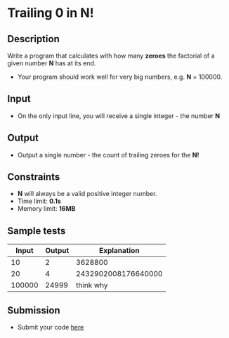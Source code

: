 # Trailing 0 in N!

## Description
Write a program that calculates with how many **zeroes** the factorial of a given number **N** has at its end.
  - Your program should work well for very big numbers, e.g. **N** = 100000.
  
## Input
- On the only input line, you will receive a single integer - the number **N**

## Output
- Output a single number - the count of trailing zeroes for the **N!**

## Constraints
- **N** will always be a valid positive integer number.
- Time limit: **0.1s**
- Memory limit: **16MB**

## Sample tests

|     Input      |     Output     |     Explanation     |
|----------------|----------------|---------------------|
| 10             | 2              | 3628800             |
| 20             | 4              | 2432902008176640000 |
| 100000         | 24999          | think why           |

## Submission
- Submit your code [here](http://bgcoder.com/Contests/Compete/Index/312#15)